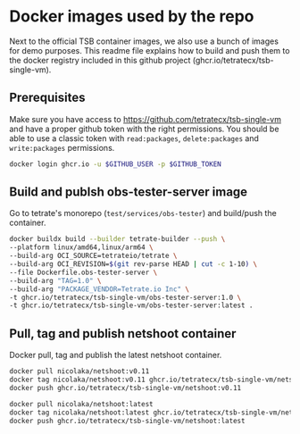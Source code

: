 # Docker images used by the repo

Next to the official TSB container images, we also use a bunch of images for demo purposes.
This readme file explains how to build and push them to the docker registry included in
this github project (ghcr.io/tetratecx/tsb-single-vm).

## Prerequisites

Make sure you have access to https://github.com/tetratecx/tsb-single-vm and have a proper
github token with the right permissions. You should be able to use a classic token with
`read:packages`, `delete:packages` and `write:packages` permissions.

```bash
docker login ghcr.io -u $GITHUB_USER -p $GITHUB_TOKEN
```

## Build and publsh obs-tester-server image

Go to tetrate's monorepo (`test/services/obs-tester`) and build/push the container.

```bash
docker buildx build --builder tetrate-builder --push \
--platform linux/amd64,linux/arm64 \
--build-arg OCI_SOURCE=tetrateio/tetrate \
--build-arg OCI_REVISION=$(git rev-parse HEAD | cut -c 1-10) \
--file Dockerfile.obs-tester-server \
--build-arg "TAG=1.0" \
--build-arg "PACKAGE_VENDOR=Tetrate.io Inc" \
-t ghcr.io/tetratecx/tsb-single-vm/obs-tester-server:1.0 \
-t ghcr.io/tetratecx/tsb-single-vm/obs-tester-server:latest .
```


## Pull, tag and publish netshoot container

Docker pull, tag and publish the latest netshoot container.

```bash
docker pull nicolaka/netshoot:v0.11
docker tag nicolaka/netshoot:v0.11 ghcr.io/tetratecx/tsb-single-vm/netshoot:v0.11
docker push ghcr.io/tetratecx/tsb-single-vm/netshoot:v0.11

docker pull nicolaka/netshoot:latest
docker tag nicolaka/netshoot:latest ghcr.io/tetratecx/tsb-single-vm/netshoot:latest
docker push ghcr.io/tetratecx/tsb-single-vm/netshoot:latest
```